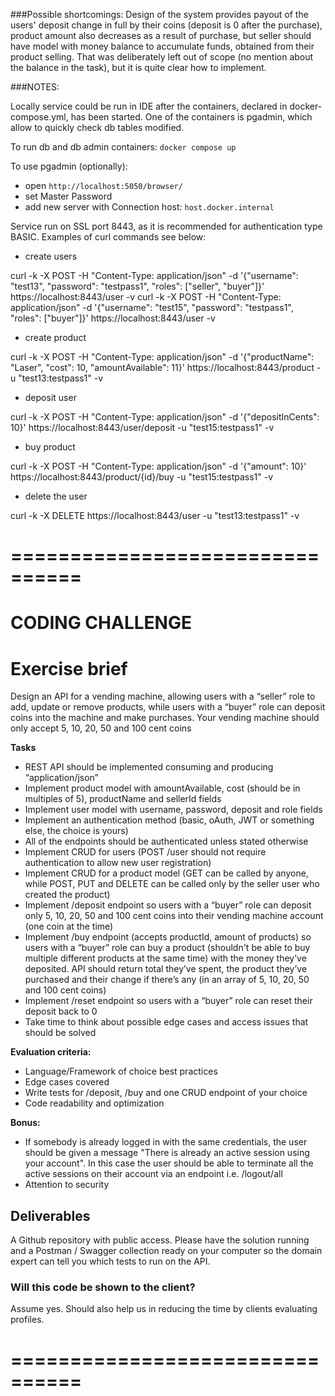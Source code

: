 ###Possible shortcomings:
Design of the system provides payout of the users' deposit change in full by their coins (deposit is 0 after the purchase), product amount also decreases as a result of purchase,
but seller should have model with money balance to accumulate funds, obtained from their product selling.
That was deliberately left out of scope (no mention about the balance in the task), but it is quite clear how to implement.

###NOTES:

Locally service could be run in IDE after the containers, declared in docker-compose.yml, has been started. One of the containers is pgadmin,
which allow to quickly check db tables modified.

To run db and db admin containers:
`docker compose up`

To use pgadmin (optionally):
- open `http://localhost:5050/browser/`
- set Master Password
- add new server with Connection host: `host.docker.internal`

Service run on SSL port 8443, as it is recommended for authentication type BASIC. Examples of curl commands see below:
- create users

curl -k -X POST -H "Content-Type: application/json" -d '{"username": "test13", "password": "testpass1", "roles": ["seller", "buyer"]}' https://localhost:8443/user -v
curl -k -X POST -H "Content-Type: application/json" -d '{"username": "test15", "password": "testpass1", "roles": ["buyer"]}' https://localhost:8443/user -v

- create product

curl -k -X POST -H "Content-Type: application/json" -d '{"productName": "Laser", "cost": 10, "amountAvailable": 11}' https://localhost:8443/product -u "test13:testpass1" -v

- deposit user

curl -k -X POST -H "Content-Type: application/json" -d '{"depositInCents": 10}' https://localhost:8443/user/deposit -u "test15:testpass1" -v

- buy product

curl -k -X POST -H "Content-Type: application/json" -d '{"amount": 10}' https://localhost:8443/product/{id}/buy -u "test15:testpass1" -v

- delete the user

curl -k -X DELETE  https://localhost:8443/user -u "test13:testpass1" -v






================================
================================


# CODING CHALLENGE


# Exercise brief

Design an API for a vending machine, allowing users with a “seller” role to add, update or remove products, while users with a “buyer” role can deposit coins into the machine and make purchases. Your vending machine should only accept 5, 10, 20, 50 and 100 cent coins

**Tasks**

- REST API should be implemented consuming and producing “application/json”
- Implement product model with amountAvailable, cost (should be in multiples of 5), productName and sellerId fields
- Implement user model with username, password, deposit and role fields
- Implement an authentication method (basic, oAuth, JWT or something else, the choice is yours)
- All of the endpoints should be authenticated unless stated otherwise
- Implement CRUD for users (POST /user should not require authentication to allow new user registration)
- Implement CRUD for a product model (GET can be called by anyone, while POST, PUT and DELETE can be called only by the seller user who created the product)
- Implement /deposit endpoint so users with a “buyer” role can deposit only 5, 10, 20, 50 and 100 cent coins into their vending machine account (one coin at the time)
- Implement /buy endpoint (accepts productId, amount of products) so users with a “buyer” role can buy a product (shouldn't be able to buy multiple different products at the same time) with the money they’ve deposited. API should return total they’ve spent, the product they’ve purchased and their change if there’s any (in an array of 5, 10, 20, 50 and 100 cent coins)
- Implement /reset endpoint so users with a “buyer” role can reset their deposit back to 0
- Take time to think about possible edge cases and access issues that should be solved

**Evaluation criteria:**

- Language/Framework of choice best practices
- Edge cases covered
- Write tests for /deposit, /buy and one CRUD endpoint of your choice
- Code readability and optimization

**Bonus:**

- If somebody is already logged in with the same credentials, the user should be given a message "There is already an active session using your account". In this case the user should be able to terminate all the active sessions on their account via an endpoint i.e. /logout/all
- Attention to security

## Deliverables

A Github repository with public access. Please have the solution running and a Postman / Swagger collection ready on your computer so the domain expert can tell you which tests to run on the API.


### Will this code be shown to the client?

Assume yes. Should also help us in reducing the time by clients evaluating profiles.

================================
================================

